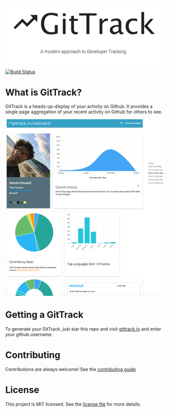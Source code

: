 ![logo](img/logo.png)

[![Build Status](https://travis-ci.org/sedouard/gittrack.svg?branch=master)](https://travis-ci.org/sedouard/gittrack)

# What is GitTrack?

GitTrack is a heads-up-display of your activity on Github. It provides a single page aggregation of your recent activity on Github for others to see.

![logo](img/dashboard.png)

# Getting a GitTrack

To generate your GitTrack, just star this repo and visit [gittrack.io](http://gittrack.io) and enter your github username.


# Contributing

Contributions are always welcome! See the [contributing guide](./CONTRIBUTING.md)

# License

This project is MIT licensed. See the [license file](./LICENSE.md) for more details.
